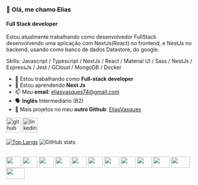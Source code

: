 ### 👋 Olá, me chamo Elias
#### Full Stack developer 
Estou atualmente trabalhando como desenvolvedor FullStack desenvolvendo uma aplicação com NextJs(React) no frontend, e NestJs no backend, usando como banco de dados Datastore, do google.

Skills: Javascript / Typescript / NextJs / React / Material UI / Sass / NestJs / ExpressJs / Jest / GCloud / MongoDB / Docker

- 🔭 Estou trabalhando como **Full-stack developer** 
- 🌱 Estou aprendendo **Next Js** 
- 📫 Meu **email**: eliasvasques74@gmail.com 
- 🗣 **Inglês** Intermediário (B2)
- 🤌 Mais projetos no meu **outro Github**: <a href="https://github.com/EliasVasques">EliasVasques</a>


[<img src='https://cdn.jsdelivr.net/npm/simple-icons@3.0.1/icons/github.svg' alt='github' height='40'>](https://github.com/Elias-ReactDeveloper)
[<img src='https://cdn.jsdelivr.net/npm/simple-icons@3.0.1/icons/linkedin.svg' alt='linkedin' height='40'>](https://www.linkedin.com/in/eliasvasquesdev/)  

[![Top Langs](https://github-readme-stats.vercel.app/api/top-langs/?username=eliasvasquesalcantara)](https://github.com/anuraghazra/github-readme-stats)
![GitHub stats](https://github-readme-stats.vercel.app/api?username=eliasvasquesalcantara&show_icons=true)  
  
 
<div style="display: inline_block"><br>
<img align="center" alt="" height="30" width="40" src="https://cdn.jsdelivr.net/gh/devicons/devicon/icons/javascript/javascript-original.svg" />
<img align="center" alt="" height="30" width="40"  src="https://cdn.jsdelivr.net/gh/devicons/devicon/icons/typescript/typescript-original.svg" /> 
<img align="center" alt="" height="30" width="40" src="https://cdn.jsdelivr.net/gh/devicons/devicon/icons/nextjs/nextjs-original.svg">
<img align="center" alt="" height="30" width="40" src="https://cdn.jsdelivr.net/gh/devicons/devicon/icons/react/react-original.svg" />
<img align="center" alt="" height="30" width="40" src="https://cdn.jsdelivr.net/gh/devicons/devicon/icons/sass/sass-original.svg" />
<img align="center" alt="" height="30" width="40" src="https://cdn.jsdelivr.net/gh/devicons/devicon/icons/materialui/materialui-original.svg">
<img align="center" alt="" height="30" width="40" src="https://cdn.jsdelivr.net/gh/devicons/devicon/icons/nestjs/nestjs-plain.svg">
<img align="center" alt="" height="30" width="40" src="https://cdn.jsdelivr.net/gh/devicons/devicon/icons/express/express-original.svg">
<img align="center" alt="" height="30" width="40" src="https://cdn.jsdelivr.net/gh/devicons/devicon/icons/jest/jest-plain.svg">
<img align="center" alt="" height="30" width="45" src="https://cdn.jsdelivr.net/gh/devicons/devicon/icons/googlecloud/googlecloud-original.svg">
<img align="center" alt="" height="30" width="50" src="https://cdn.jsdelivr.net/gh/devicons/devicon/icons/mongodb/mongodb-original.svg">
<img align="center" alt="" height="30" width="50" src="https://cdn.jsdelivr.net/gh/devicons/devicon/icons/docker/docker-original.svg">




</div>

